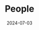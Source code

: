 ---
title: People
date: 2024-07-03
type: landing
sections:
  - block: markdown
    content:
      title: The Team
      text: |
        <link rel="stylesheet" href="https://cdnjs.cloudflare.com/ajax/libs/font-awesome/5.15.3/css/all.min.css">
        <div class="group-photo">
          <img src="/images/红林花海_2024.9.18.jpg?fm=webp" alt="Group Photo 2">
        </div>
  - block: custom
    content:
      template: people.html
  - block: markdown
    content:
      text: |
        <div class="group-photo">
          <img src="/images/9_课题组合照_2024.jpg?fm=webp" alt="Group Photo 1">
        </div>
---